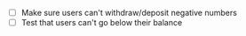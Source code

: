 - [ ] Make sure users can't withdraw/deposit negative numbers
- [ ] Test that users can't go below their balance
